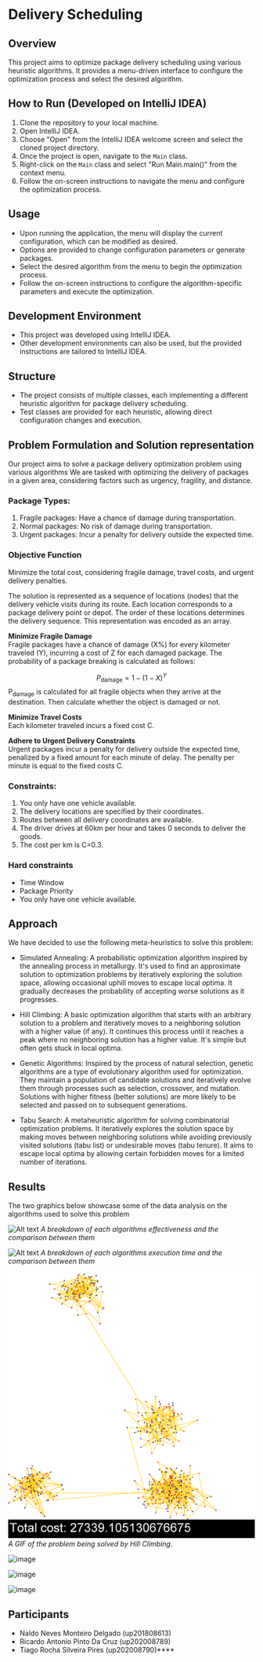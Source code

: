 # Delivery Scheduling

## Overview
This project aims to optimize package delivery scheduling using various heuristic algorithms. It provides a menu-driven interface to configure the optimization process and select the desired algorithm.

## How to Run (Developed on IntelliJ IDEA)
1. Clone the repository to your local machine.
2. Open IntelliJ IDEA.
3. Choose "Open" from the IntelliJ IDEA welcome screen and select the cloned project directory.
4. Once the project is open, navigate to the `Main` class.
5. Right-click on the `Main` class and select "Run Main.main()" from the context menu.
6. Follow the on-screen instructions to navigate the menu and configure the optimization process.

## Usage
- Upon running the application, the menu will display the current configuration, which can be modified as desired.
- Options are provided to change configuration parameters or generate packages.
- Select the desired algorithm from the menu to begin the optimization process.
- Follow the on-screen instructions to configure the algorithm-specific parameters and execute the optimization.

## Development Environment
- This project was developed using IntelliJ IDEA.
- Other development environments can also be used, but the provided instructions are tailored to IntelliJ IDEA.

## Structure
- The project consists of multiple classes, each implementing a different heuristic algorithm for package delivery scheduling.
- Test classes are provided for each heuristic, allowing direct configuration changes and execution.

## Problem Formulation and Solution representation​
Our project aims to solve a package delivery optimization problem using various algorithms​
We are tasked with optimizing the delivery of packages in a given area, considering factors such as urgency, fragility, and distance.​

### Package Types:
1. Fragile packages: Have a chance of damage during transportation.
2. Normal packages: No risk of damage during transportation.
3. Urgent packages: Incur a penalty for delivery outside the expected time.

### Objective Function
Minimize the total cost, considering fragile damage, travel costs, and urgent delivery
penalties.
   
The solution is represented as a sequence of locations (nodes) that the delivery vehicle visits during its route. Each location corresponds to a package delivery point or depot. The order of these locations determines the delivery sequence. This representation was encoded as an array.​

__Minimize Fragile Damage__  
Fragile packages have a chance of damage (X%) for every kilometer traveled (Y),
incurring a cost of Z for each damaged package. The probability of a package
breaking is calculated as follows:

$$P_{\text{damage}} = 1 - (1 - X)^Y$$
P<sub>damage</sub> is calculated for all fragile objects when they arrive at the destination. Then calculate whether the object is damaged or not.

__Minimize Travel Costs__  
Each kilometer traveled incurs a fixed cost C.

__Adhere to Urgent Delivery Constraints__  
Urgent packages incur a penalty for delivery outside the expected time, penalized by
a fixed amount for each minute of delay. The penalty per minute is equal to the fixed
costs C.

### Constraints:
1. You only have one vehicle available.
2. The delivery locations are specified by their coordinates.
3. Routes between all delivery coordinates are available.
4. The driver drives at 60km per hour and takes 0 seconds to deliver the goods.
5. The cost per km is C=0.3.

### Hard constraints​
- Time Window​
- Package Priority​
- You only have one vehicle available.

## Approach
We have decided to use the following meta-heuristics to solve this problem:

- Simulated Annealing: A probabilistic optimization algorithm inspired by the annealing process in metallurgy. It's used to find an approximate solution to optimization problems by iteratively exploring the solution space, allowing occasional uphill moves to escape local optima. It gradually decreases the probability of accepting worse solutions as it progresses.

- Hill Climbing: A basic optimization algorithm that starts with an arbitrary solution to a problem and iteratively moves to a neighboring solution with a higher value (if any). It continues this process until it reaches a peak where no neighboring solution has a higher value. It's simple but often gets stuck in local optima.

- Genetic Algorithms: Inspired by the process of natural selection, genetic algorithms are a type of evolutionary algorithm used for optimization. They maintain a population of candidate solutions and iteratively evolve them through processes such as selection, crossover, and mutation. Solutions with higher fitness (better solutions) are more likely to be selected and passed on to subsequent generations.

- Tabu Search: A metaheuristic algorithm for solving combinatorial optimization problems. It iteratively explores the solution space by making moves between neighboring solutions while avoiding previously visited solutions (tabu list) or undesirable moves (tabu tenure). It aims to escape local optima by allowing certain forbidden moves for a limited number of iterations.


## Results
The two graphics below showcase some of the data analysis on the algorithms used to solve this problem

![Alt text](https://github.com/BlackAlbino17/IA-23-24/assets/61878020/e47742c0-966b-4836-a07d-8866de756c76)
*A breakdown of each algorithms effectiveness and the comparison between them*

![Alt text](https://github.com/BlackAlbino17/IA-23-24/assets/61878020/14aaafc2-1f37-40c6-9e93-6378cbd1af20)
*A breakdown of each algorithms execution time and the comparison between them*

![Alt text](delivery.gif)
*A GIF of the problem being solved by Hill Climbing.*

![image](https://github.com/BlackAlbino17/IA-23-24/assets/61878020/ad3a336f-9f33-4faa-9bc7-4d58240aa452)

![image](https://github.com/BlackAlbino17/IA-23-24/assets/61878020/19028598-f8e8-4b7c-abee-c24131a12218)

![image](https://github.com/BlackAlbino17/IA-23-24/assets/61878020/cd19e57d-6a8a-4582-ba8f-78dab4769f5c)


## Participants
- Naldo Neves Monteiro Delgado (up201808613)
- Ricardo Antonio Pinto Da Cruz (up202008789)
- Tiago Rocha Silveira Pires (up202008790)****


